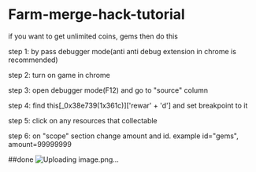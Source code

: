 # Farm-merge-hack-tutorial
if you want to get unlimited coins, gems then do this

step 1: by pass debugger mode(anti anti debug extension in chrome is recommended)

step 2: turn on game in chrome

step 3: open debugger mode(F12) and go to "source" column

step 4: find this[_0x38e739(1x361c)]['rewar' + 'd'] and set breakpoint to it

step 5: click on any resources that collectable

step 6: on "scope" section change amount and id. example id="gems", amount=99999999

##done
![Uploading image.png…]()

